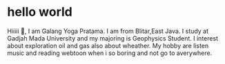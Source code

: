 # hello world
Hiiiii :wave:, I am Galang Yoga Pratama.
I am from Blitar,East Java.
I study at Gadjah Mada University and my majoring is Geophysics Student.
I interest about exploration oil and gas also about wheather.
My hobby are listen music and reading webtoon when i so boring and not go to averywhere.

 
